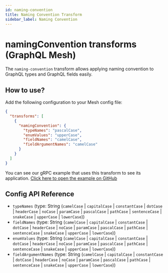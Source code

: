 ```yaml
---
id: naming-convention
title: Naming Convention Transform
sidebar_label: Naming Convention
---
```


# namingConvention transforms (GraphQL Mesh)

The `naming-convention` transform allows applying naming convention to GraphQL types and GraphQL fields easily.

<PackageInstall packages="@graphql-mesh/transform-naming-convention" />

## How to use?

Add the following configuration to your Mesh config file:

```json
{
  "transforms": [
    {
      "namingConvention": {
        "typeNames": "pascalCase",
        "enumValues": "upperCase",
        "fieldNames": "camelCase",
        "fieldArgumentNames": "camelCase"
      }
    }
  ]
}
```

<InlineAlert variant="info" slots="text"/>

You can see our gRPC example that uses this transform to see its application.
[Click here to open the example on GitHub](https://github.com/Urigo/graphql-mesh/tree/master/examples/grpc-example)

## Config API Reference

-  `typeNames` (type: String (`camelCase` | `capitalCase` | `constantCase` | `dotCase` | `headerCase` | `noCase` | `paramCase` | `pascalCase` | `pathCase` | `sentenceCase` | `snakeCase` | `upperCase` | `lowerCase`))
-  `fieldNames` (type: String (`camelCase` | `capitalCase` | `constantCase` | `dotCase` | `headerCase` | `noCase` | `paramCase` | `pascalCase` | `pathCase` | `sentenceCase` | `snakeCase` | `upperCase` | `lowerCase`))
-  `enumValues` (type: String (`camelCase` | `capitalCase` | `constantCase` | `dotCase` | `headerCase` | `noCase` | `paramCase` | `pascalCase` | `pathCase` | `sentenceCase` | `snakeCase` | `upperCase` | `lowerCase`))
-  `fieldArgumentNames` (type: String (`camelCase` | `capitalCase` | `constantCase` | `dotCase` | `headerCase` | `noCase` | `paramCase` | `pascalCase` | `pathCase` | `sentenceCase` | `snakeCase` | `upperCase` | `lowerCase`))

